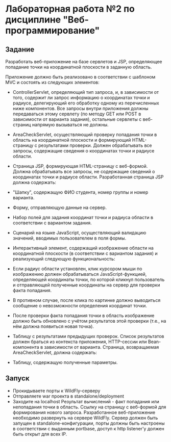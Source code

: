 # Лабораторная работа №2 по дисциплине "Веб-программирование"
## Задание
Разработать веб-приложение на базе сервлетов и JSP, определяющее попадание точки на координатной плоскости в заданную область.

Приложение должно быть реализовано в соответствии с шаблоном MVC и состоять из следующих элементов:

- ControllerServlet, определяющий тип запроса, и, в зависимости от того, содержит ли запрос информацию о координатах точки и радиусе, делегирующий его обработку одному из перечисленных ниже компонентов. Все запросы внутри приложения должны передаваться этому сервлету (по методу GET или POST в зависимости от варианта задания), остальные сервлеты с веб-страниц напрямую вызываться не должны.
- AreaCheckServlet, осуществляющий проверку попадания точки в область на координатной плоскости и формирующий HTML-страницу с результатами проверки. Должен обрабатывать все запросы, содержащие сведения о координатах точки и радиусе области.
- Страница JSP, формирующая HTML-страницу с веб-формой. Должна обрабатывать все запросы, не содержащие сведений о координатах точки и радиусе области.
Разработанная страница JSP должна содержать:

- "Шапку", содержащую ФИО студента, номер группы и номер варианта.
- Форму, отправляющую данные на сервер.
- Набор полей для задания координат точки и радиуса области в соответствии с вариантом задания.
- Сценарий на языке JavaScript, осуществляющий валидацию значений, вводимых пользователем в поля формы.
- Интерактивный элемент, содержащий изображение области на координатной плоскости (в соответствии с вариантом задания) и реализующий следующую функциональность:
- Если радиус области установлен, клик курсором мыши по изображению должен обрабатываться JavaScript-функцией, определяющей координаты точки, по которой кликнул пользователь и отправляющей полученные координаты на сервер для проверки факта попадания.
- В противном случае, после клика по картинке должно выводиться сообщение о невозможности определения координат точки.
- После проверки факта попадания точки в область изображение должно быть обновлено с учётом результатов этой проверки (т.е., на нём должна появиться новая точка).
- Таблицу с результатами предыдущих проверок. Список результатов должен браться из контекста приложения, HTTP-сессии или Bean-компонента в зависимости от варианта.
Страница, возвращаемая AreaCheckServlet, должна содержать:
- Таблицу, содержащую полученные параметры.
## Запуск
- Прокидываете порты к WildFly-серверу
- Отправляете war проекта в standalone/deployment
- Заходите на localhost
Результат вычислений - факт попадания или непопадания точки в область.
Ссылку на страницу с веб-формой для формирования нового запроса.
Разработанное веб-приложение необходимо развернуть на сервере WildFly. Сервер должен быть запущен в standalone-конфигурации, порты должны быть настроены в соответствии с выданным portbase, доступ к http listener'у должен быть открыт для всех IP.
